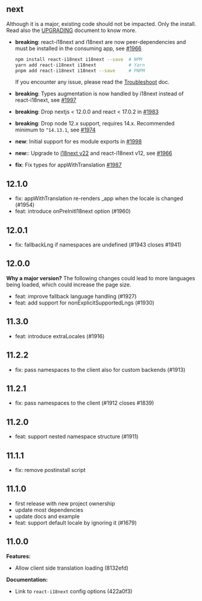 ## next

Although it is a major, existing code should not be impacted. Only the install. 
Read also the [UPGRADING](https://github.com/i18next/next-i18next/blob/master/UPGRADING.md) document
to know more.

- **breaking**: react-i18next and i18next are now peer-dependencies and must be installed
  in the consuming app, see [#1966](https://github.com/i18next/next-i18next/pull/1966)
  
  ```bash
  npm install react-i18next i18next --save  # NPM
  yarn add react-i18next i18next            # Yarn
  pnpm add react-i18next i18next --save     # PNPM
  ```
  
  If you encounter any issue, please read the [Troubleshoot](https://github.com/i18next/next-i18next/blob/master/TROUBLESHOOT.md) doc.

- **breaking**: Types augmentation is now handled by i18next instead of react-i18next, see [#1997](https://github.com/i18next/next-i18next/pull/1997)
- **breaking**: Drop nextjs < 12.0.0 and react < 17.0.2 in [#1983](https://github.com/i18next/next-i18next/pull/1983) 
- **breaking**: Drop node 12.x support, requires 14.x. Recommended minimum to `^14.13.1`, 
  see [#1974](https://github.com/i18next/next-i18next/pull/1974)
- **new**: Initial support for es module exports in [#1998](https://github.com/i18next/next-i18next/pull/1998)
- **new:**: Upgrade to [i18next v22](https://github.com/i18next/i18next/releases) and react-i18next v12, see [#1966](https://github.com/i18next/next-i18next/pull/1966)
- **fix**: Fix types for appWithTranslation [#1987](https://github.com/i18next/next-i18next/pull/1987) 

## 12.1.0

- fix: appWithTranslation re-renders _app when the locale is changed (#1954)
- feat: introduce onPreInitI18next option (#1960)

## 12.0.1

- fix: fallbackLng if namespaces are undefined (#1943 closes #1941)

## 12.0.0

**Why a major version?**
The following changes could lead to more languages being loaded, which could increase the page size.

- feat: improve fallback language handling (#1927)
- feat: add support for nonExplicitSupportedLngs (#1930)


## 11.3.0

- feat: introduce extraLocales (#1916)

## 11.2.2

- fix: pass namespaces to the client also for custom backends (#1913)

## 11.2.1

- fix: pass namespaces to the client (#1912 closes #1839)

## 11.2.0

- feat: support nested namespace structure (#1911)

## 11.1.1

- fix: remove postinstall script

## 11.1.0

- first release with new project ownership
- update most dependencies
- update docs and example
- feat: support default locale by ignoring it (#1679)


## 11.0.0

**Features:**
- Allow client side translation loading (8132efd)

**Documentation:**
- Link to `react-i18next` config options (422a0f3)
